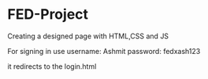 # FED-Project
Creating a designed page with HTML,CSS and JS

For signing in use 
username: Ashmit
password: fedxash123

it redirects to the login.html